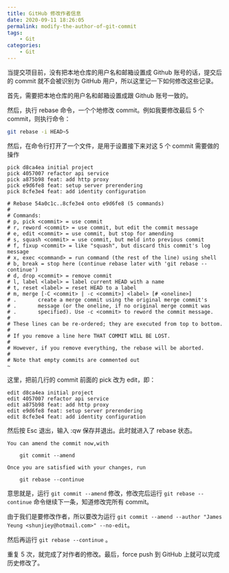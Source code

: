 ```yaml
---
title: GitHub 修改作者信息
date: 2020-09-11 18:26:05
permalink: modify-the-author-of-git-commit
tags:
    - Git
categories:
    - Git
---
```


当提交项目前，没有把本地仓库的用户名和邮箱设置成 Github 账号的话，提交后的 commit 就不会被识别为 GitHub 用户，所以这里记一下如何修改这些记录。

首先，需要把本地仓库的用户名和邮箱设置成跟 Github 账号一致的。

然后，执行 rebase 命令，一个个地修改 commit。例如我要修改最后 5 个 commit，则执行命令：

```bash
git rebase -i HEAD~5
```

然后，在命令行打开了一个文件，是用于设置接下来对这 5 个 commit 需要做的操作

```vim
pick d8ca4ea initial project
pick 4057007 refactor api service
pick a875b98 feat: add http proxy
pick e9d6fe8 feat: setup server prerendering
pick 8cfe3e4 feat: add identity configuration

# Rebase 54a0c1c..8cfe3e4 onto e9d6fe8 (5 commands)
#
# Commands:
# p, pick <commit> = use commit
# r, reword <commit> = use commit, but edit the commit message
# e, edit <commit> = use commit, but stop for amending
# s, squash <commit> = use commit, but meld into previous commit
# f, fixup <commit> = like "squash", but discard this commit's log message
# x, exec <command> = run command (the rest of the line) using shell
# b, break = stop here (continue rebase later with 'git rebase --continue')
# d, drop <commit> = remove commit
# l, label <label> = label current HEAD with a name
# t, reset <label> = reset HEAD to a label
# m, merge [-C <commit> | -c <commit>] <label> [# <oneline>]
# .       create a merge commit using the original merge commit's
# .       message (or the oneline, if no original merge commit was
# .       specified). Use -c <commit> to reword the commit message.
#
# These lines can be re-ordered; they are executed from top to bottom.
#
# If you remove a line here THAT COMMIT WILL BE LOST.
#
# However, if you remove everything, the rebase will be aborted.
#
# Note that empty commits are commented out
~
```

这里，把前几行的 commit 前面的 pick 改为 edit，即：

```vim
edit d8ca4ea initial project
edit 4057007 refactor api service
edit a875b98 feat: add http proxy
edit e9d6fe8 feat: setup server prerendering
edit 8cfe3e4 feat: add identity configuration
```

然后按 Esc 退出，输入 :qw 保存并退出。此时就进入了 rebase 状态。

```vim
You can amend the commit now,with

    git commit --amend

Once you are satisfied with your changes, run

    git rebase --continue

```

意思就是，运行 `git commit --amend` 修改，修改完后运行 `git rebase --continue` 命令继续下一条，知道修改完所有 commit。

由于我们是要修改作者，所以要改为运行 `git commit --amend --author "James Yeung <shunjiey@hotmail.com>" --no-edit`。

然后再运行 `git rebase --continue` 。

重复 5 次，就完成了对作者的修改。最后，force push 到 GitHub 上就可以完成历史修改了。
